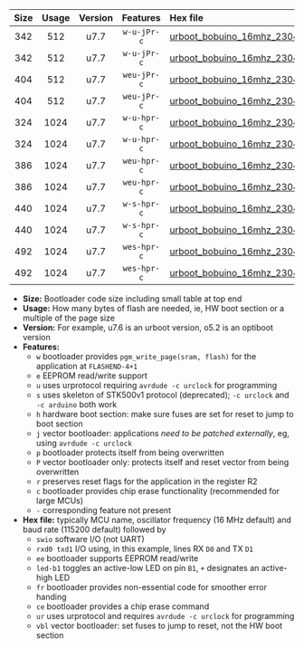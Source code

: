 |Size|Usage|Version|Features|Hex file|
|:-:|:-:|:-:|:-:|:--|
|342|512|u7.7|`w-u-jPr-c`|[urboot_bobuino_16mhz_230400bps_swio_rxd0_txd1_led+b7_fr_ce_ur_vbl.hex](https://raw.githubusercontent.com/stefanrueger/urboot.hex/main/boards/bobuino/fcpu_16mhz/230400_bps/urboot_bobuino_16mhz_230400bps_swio_rxd0_txd1_led+b7_fr_ce_ur_vbl.hex)|
|342|512|u7.7|`w-u-jPr-c`|[urboot_bobuino_16mhz_230400bps_swio_rxd2_txd3_led+b7_fr_ce_ur_vbl.hex](https://raw.githubusercontent.com/stefanrueger/urboot.hex/main/boards/bobuino/fcpu_16mhz/230400_bps/urboot_bobuino_16mhz_230400bps_swio_rxd2_txd3_led+b7_fr_ce_ur_vbl.hex)|
|404|512|u7.7|`weu-jPr-c`|[urboot_bobuino_16mhz_230400bps_swio_rxd0_txd1_ee_led+b7_fr_ce_ur_vbl.hex](https://raw.githubusercontent.com/stefanrueger/urboot.hex/main/boards/bobuino/fcpu_16mhz/230400_bps/urboot_bobuino_16mhz_230400bps_swio_rxd0_txd1_ee_led+b7_fr_ce_ur_vbl.hex)|
|404|512|u7.7|`weu-jPr-c`|[urboot_bobuino_16mhz_230400bps_swio_rxd2_txd3_ee_led+b7_fr_ce_ur_vbl.hex](https://raw.githubusercontent.com/stefanrueger/urboot.hex/main/boards/bobuino/fcpu_16mhz/230400_bps/urboot_bobuino_16mhz_230400bps_swio_rxd2_txd3_ee_led+b7_fr_ce_ur_vbl.hex)|
|324|1024|u7.7|`w-u-hpr-c`|[urboot_bobuino_16mhz_230400bps_swio_rxd0_txd1_led+b7_fr_ce_ur.hex](https://raw.githubusercontent.com/stefanrueger/urboot.hex/main/boards/bobuino/fcpu_16mhz/230400_bps/urboot_bobuino_16mhz_230400bps_swio_rxd0_txd1_led+b7_fr_ce_ur.hex)|
|324|1024|u7.7|`w-u-hpr-c`|[urboot_bobuino_16mhz_230400bps_swio_rxd2_txd3_led+b7_fr_ce_ur.hex](https://raw.githubusercontent.com/stefanrueger/urboot.hex/main/boards/bobuino/fcpu_16mhz/230400_bps/urboot_bobuino_16mhz_230400bps_swio_rxd2_txd3_led+b7_fr_ce_ur.hex)|
|386|1024|u7.7|`weu-hpr-c`|[urboot_bobuino_16mhz_230400bps_swio_rxd0_txd1_ee_led+b7_fr_ce_ur.hex](https://raw.githubusercontent.com/stefanrueger/urboot.hex/main/boards/bobuino/fcpu_16mhz/230400_bps/urboot_bobuino_16mhz_230400bps_swio_rxd0_txd1_ee_led+b7_fr_ce_ur.hex)|
|386|1024|u7.7|`weu-hpr-c`|[urboot_bobuino_16mhz_230400bps_swio_rxd2_txd3_ee_led+b7_fr_ce_ur.hex](https://raw.githubusercontent.com/stefanrueger/urboot.hex/main/boards/bobuino/fcpu_16mhz/230400_bps/urboot_bobuino_16mhz_230400bps_swio_rxd2_txd3_ee_led+b7_fr_ce_ur.hex)|
|440|1024|u7.7|`w-s-hpr-c`|[urboot_bobuino_16mhz_230400bps_swio_rxd0_txd1_led+b7_fr_ce.hex](https://raw.githubusercontent.com/stefanrueger/urboot.hex/main/boards/bobuino/fcpu_16mhz/230400_bps/urboot_bobuino_16mhz_230400bps_swio_rxd0_txd1_led+b7_fr_ce.hex)|
|440|1024|u7.7|`w-s-hpr-c`|[urboot_bobuino_16mhz_230400bps_swio_rxd2_txd3_led+b7_fr_ce.hex](https://raw.githubusercontent.com/stefanrueger/urboot.hex/main/boards/bobuino/fcpu_16mhz/230400_bps/urboot_bobuino_16mhz_230400bps_swio_rxd2_txd3_led+b7_fr_ce.hex)|
|492|1024|u7.7|`wes-hpr-c`|[urboot_bobuino_16mhz_230400bps_swio_rxd0_txd1_ee_led+b7_fr_ce.hex](https://raw.githubusercontent.com/stefanrueger/urboot.hex/main/boards/bobuino/fcpu_16mhz/230400_bps/urboot_bobuino_16mhz_230400bps_swio_rxd0_txd1_ee_led+b7_fr_ce.hex)|
|492|1024|u7.7|`wes-hpr-c`|[urboot_bobuino_16mhz_230400bps_swio_rxd2_txd3_ee_led+b7_fr_ce.hex](https://raw.githubusercontent.com/stefanrueger/urboot.hex/main/boards/bobuino/fcpu_16mhz/230400_bps/urboot_bobuino_16mhz_230400bps_swio_rxd2_txd3_ee_led+b7_fr_ce.hex)|

- **Size:** Bootloader code size including small table at top end
- **Usage:** How many bytes of flash are needed, ie, HW boot section or a multiple of the page size
- **Version:** For example, u7.6 is an urboot version, o5.2 is an optiboot version
- **Features:**
  + `w` bootloader provides `pgm_write_page(sram, flash)` for the application at `FLASHEND-4+1`
  + `e` EEPROM read/write support
  + `u` uses urprotocol requiring `avrdude -c urclock` for programming
  + `s` uses skeleton of STK500v1 protocol (deprecated); `-c urclock` and `-c arduino` both work
  + `h` hardware boot section: make sure fuses are set for reset to jump to boot section
  + `j` vector bootloader: applications *need to be patched externally*, eg, using `avrdude -c urclock`
  + `p` bootloader protects itself from being overwritten
  + `P` vector bootloader only: protects itself and reset vector from being overwritten
  + `r` preserves reset flags for the application in the register R2
  + `c` bootloader provides chip erase functionality (recommended for large MCUs)
  + `-` corresponding feature not present
- **Hex file:** typically MCU name, oscillator frequency (16 MHz default) and baud rate (115200 default) followed by
  + `swio` software I/O (not UART)
  + `rxd0 txd1` I/O using, in this example, lines RX `D0` and TX `D1`
  + `ee` bootloader supports EEPROM read/write
  + `led-b1` toggles an active-low LED on pin `B1`, `+` designates an active-high LED
  + `fr` bootloader provides non-essential code for smoother error handing
  + `ce` bootloader provides a chip erase command
  + `ur` uses urprotocol and requires `avrdude -c urclock` for programming
  + `vbl` vector bootloader: set fuses to jump to reset, not the HW boot section
